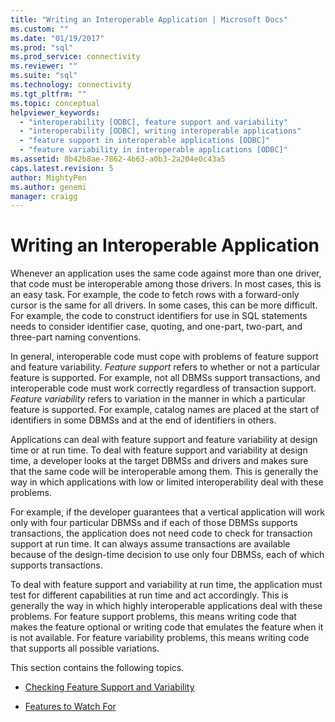 ```yaml
---
title: "Writing an Interoperable Application | Microsoft Docs"
ms.custom: ""
ms.date: "01/19/2017"
ms.prod: "sql"
ms.prod_service: connectivity
ms.reviewer: ""
ms.suite: "sql"
ms.technology: connectivity
ms.tgt_pltfrm: ""
ms.topic: conceptual
helpviewer_keywords: 
  - "interoperability [ODBC], feature support and variability"
  - "interoperability [ODBC], writing interoperable applications"
  - "feature support in interoperable applications [ODBC]"
  - "feature variability in interoperable applications [ODBC]"
ms.assetid: 8b42b8ae-7862-4b63-a0b3-2a204e0c43a5
caps.latest.revision: 5
author: MightyPen
ms.author: genemi
manager: craigg
---
```

# Writing an Interoperable Application
Whenever an application uses the same code against more than one driver, that code must be interoperable among those drivers. In most cases, this is an easy task. For example, the code to fetch rows with a forward-only cursor is the same for all drivers. In some cases, this can be more difficult. For example, the code to construct identifiers for use in SQL statements needs to consider identifier case, quoting, and one-part, two-part, and three-part naming conventions.  
  
 In general, interoperable code must cope with problems of feature support and feature variability. *Feature support* refers to whether or not a particular feature is supported. For example, not all DBMSs support transactions, and interoperable code must work correctly regardless of transaction support. *Feature variability* refers to variation in the manner in which a particular feature is supported. For example, catalog names are placed at the start of identifiers in some DBMSs and at the end of identifiers in others.  
  
 Applications can deal with feature support and feature variability at design time or at run time. To deal with feature support and variability at design time, a developer looks at the target DBMSs and drivers and makes sure that the same code will be interoperable among them. This is generally the way in which applications with low or limited interoperability deal with these problems.  
  
 For example, if the developer guarantees that a vertical application will work only with four particular DBMSs and if each of those DBMSs supports transactions, the application does not need code to check for transaction support at run time. It can always assume transactions are available because of the design-time decision to use only four DBMSs, each of which supports transactions.  
  
 To deal with feature support and variability at run time, the application must test for different capabilities at run time and act accordingly. This is generally the way in which highly interoperable applications deal with these problems. For feature support problems, this means writing code that makes the feature optional or writing code that emulates the feature when it is not available. For feature variability problems, this means writing code that supports all possible variations.  
  
 This section contains the following topics.  
  
-   [Checking Feature Support and Variability](../../../odbc/reference/develop-app/checking-feature-support-and-variability.md)  
  
-   [Features to Watch For](../../../odbc/reference/develop-app/features-to-watch-for.md)
